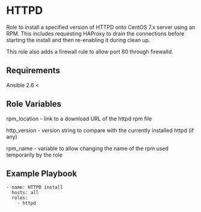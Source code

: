 HTTPD
=========

Role to install a specified version of HTTPD onto CentOS 7.x server using an RPM. This includes requesting HAProxy to drain the connections before starting the install and then re-enabling it during clean up.

This role also adds a firewall rule to allow port 80 through firewalld.


Requirements
------------

Ansible 2.6 <

Role Variables
--------------

rpm_location - link to a download URL of the httpd rpm file

http_version - version string to compare with the currently installed httpd (if any)

rpm_name - variable to allow changing the name of the rpm used temporarily by the role


Example Playbook
----------------

```
- name: HTTPD install
  hosts: all
  roles:
    - httpd
```
